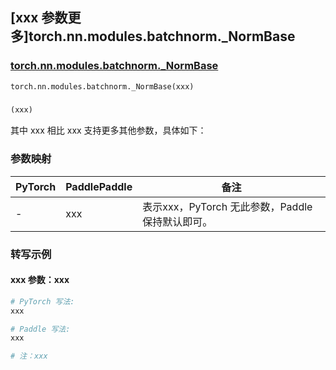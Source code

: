 ## [xxx 参数更多]torch.nn.modules.batchnorm._NormBase

### [torch.nn.modules.batchnorm._NormBase](https://pytorch.org/docs/stable/generated/torch.nn.modules.batchnorm._NormBase.html#torch.nn.modules.batchnorm._NormBase)

```python
torch.nn.modules.batchnorm._NormBase(xxx)
```

### []()

```python
(xxx)
```

其中 xxx 相比 xxx 支持更多其他参数，具体如下：

### 参数映射

| PyTorch | PaddlePaddle | 备注 |
| ------- | ------------ | ---- |
|    -    |    xxx    | 表示xxx，PyTorch 无此参数，Paddle 保持默认即可。 |

### 转写示例

#### xxx 参数：xxx
``` python
# PyTorch 写法:
xxx

# Paddle 写法:
xxx

# 注：xxx
```
